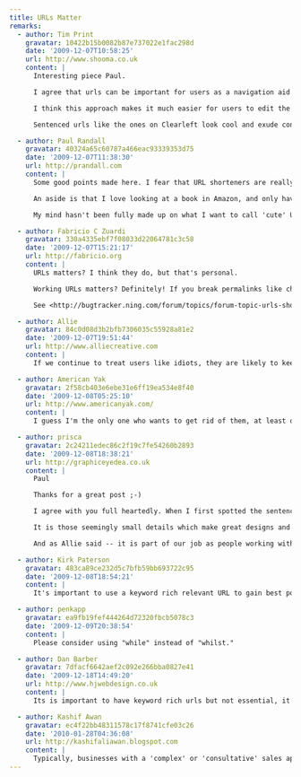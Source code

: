 ```yaml
---
title: URLs Matter
remarks:
  - author: Tim Print
    gravatar: 10422b15b0082b87e737022e1fac298d
    date: '2009-12-07T10:58:25'
    url: http://www.shooma.co.uk
    content: |
      Interesting piece Paul.

      I agree that urls can be important for users as a navigation aid or 'escape route' as you put it. I think the best way to help users with urls is to let them reflect the navigation. If the navigation element says 'work' and from there the sub-navigation says 'project 1', then let the url be /work/project-1/.

      I think this approach makes it much easier for users to edit the urls usefully or use them as signposts as there is a direct corelation with what is on the page.

      Sentenced urls like the ones on Clearleft look cool and exude confidence and maybe that's enough to justify their use but I'm not sure they add any other value.

  - author: Paul Randall
    gravatar: 40324a65c60787a466eac93339353d75
    date: '2009-12-07T11:38:30'
    url: http://prandall.com
    content: |
      Some good points made here. I fear that URL shorteners are really just a quick fix for Twitter, and if a service such as bit.ly or is.gd is removed, or has a problem, all the links are rendered useless. However URLs like flic.kr feel more reliable -- and crucially tells me where the link is taking me. There will come a time when we trust URL shortening services to the point where we blindly click on links, making us vulnerable to dodgy sites etc.

      An aside is that I love looking at a book in Amazon, and only have to change the .co.uk to a .com to be redirected to the same book page -- very useful for reading reviews.

      My mind hasn't been fully made up on what I want to call 'cute' URLs -- ones which make up a sentence. However nice they may be I don't know if it adds anything. If anything they are less intuitive, as so many sites have /about and /contact  by default. (interesting Clearleft redirect /about to /is for people like me!)

  - author: Fabricio C Zuardi
    gravatar: 330a4335ebf7f08033d22064781c3c58
    date: '2009-12-07T15:21:17'
    url: http://fabricio.org
    content: |
      URLs matters? I think they do, but that's personal.

      Working URLs matters? Definitely! If you break permalinks like changing clothes, there will be nothing a 2-D barcode scanner can do for you. You will still be redirected to a 404 or "we are taking a short break" web page, and that's a sad pattern I've seen on Ning more than once.

      See <http://bugtracker.ning.com/forum/topics/forum-topic-urls-should> or <http://www.houseofkyle.com/post/267799457/four-years> (follow the link on the post and count how many of the 4 y/o links on the original entry are still up).

  - author: Allie
    gravatar: 84c0d08d3b2bfb7306035c55928a81e2
    date: '2009-12-07T19:51:44'
    url: http://www.alliecreative.com
    content: |
      If we continue to treat users like idiots, they are likely to keep acting like idiots. Many of them want to learn, want to be more technologically aware, and it's our responsibility to help them on this journey. Not to mention the objective value of the URL, as you detail here.

  - author: American Yak
    gravatar: 2f58cb403e6ebe31e6ff19ea534e8f40
    date: '2009-12-08T05:25:10'
    url: http://www.americanyak.com/
    content: |
      I guess I'm the only one who wants to get rid of them, at least on the surface. Of course, I want everything to look beautiful too, and frankly, they just aren't all that.

  - author: prisca
    gravatar: 2c24211edec86c2f19c7fe54260b2893
    date: '2009-12-08T18:38:21'
    url: http://graphiceyedea.co.uk
    content: |
      Paul

      Thanks for a great post ;-)

      I agree with you full heartedly. When I first spotted the sentenced URL on the Clearleft website -- I saw it as a stroke of genius :) Love it...

      It is those seemingly small details which make great designs and sites stand out from the rest. Though I can understand the point of many people being unaware of the specifics of a URL -- not everyone will ever notice or appreciate all the thoughts and details which have gone into a website -- I do think it is exactly those details which will make all the difference.

      And as Allie said -- it is part of our job as people working with the web to share what we learn with our clients as well as colleagues. The part of educating my client in some small way about aspects of the internet is one of my favourite parts of the job. The smiles and excitement of people who discover for the first time what I take for granted is wonderful :) Like, for example, introducing my webstudents to the clearleft site and pointing out the URL :) Smiles all around :)

  - author: Kirk Paterson
    gravatar: 483ca89ce232d5c7bfb59bb693722c95
    date: '2009-12-08T18:54:21'
    content: |
      It's important to use a keyword rich relevant URL to gain best possible SEO, yet simplicity for viewer appeal.

  - author: penkapp
    gravatar: ea9fb19fef444264d72320fbcb5078c3
    date: '2009-12-09T20:38:54'
    content: |
      Please consider using "while" instead of "whilst."

  - author: Dan Barber
    gravatar: 7dfacf6642aef2c092e266bba0827e41
    date: '2009-12-18T14:49:20'
    url: http://www.hjwebdesign.co.uk
    content: |
      Its is important to have keyword rich urls but not essential, it comes down to the combination of SEO, text aesthetics and personal preference. Some people wont be swayed when they are choosing their URL, and they end up with the most random association possible!

  - author: Kashif Awan
    gravatar: ec4f22bb48311578c17f8741cfe03c26
    date: '2010-01-28T04:36:08'
    url: http://kashifaliawan.blogspot.com
    content: |
      Typically, businesses with a 'complex' or 'consultative' sales approach, such as consultants or professionals, will answer 'yes' to the first 2 questions. They don't always answer 'yes' to the third one. If this describes your situation, your SEO goals are probably to improve your rankings for your own name and your company's name.
---
```


